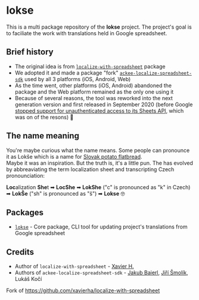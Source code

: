 # lokse

This is a multi package repository of the **lokse** project. The project's goal is to faciliate the work with translations held in Google spreadsheet. 

## Brief history
* The original idea is from [`localize-with-spreadsheet`](https://github.com/xavierha/localize-with-spreadsheet) package 
* We adopted it and made a package "fork" [`ackee-localize-spreadsheet-sdk`](https://www.npmjs.com/package/ackee-localize-spreadsheet-sdk) used by all 3 platforms (iOS, Android, Web)
* As the time went, other platforms (iOS, Android) abandoned the package and the Web platform remained as the only one using it
* Because of several reasons, the tool was reworked into the next generation version and first released in September 2020 (before Google [stopped support for unauthenticated access to its Sheets API](https://cloud.google.com/blog/products/g-suite/migrate-your-apps-use-latest-sheets-api), which was on of the resons) 🚀

## The name meaning
You're maybe curious what the name means. Some people can pronounce it as Lokše which is a name for [Slovak potato flatbread](https://www.google.com/search?q=lok%C5%A1e+recipe&oq=lok%C5%A1e+recipe&aqs=chrome..69i57j0l7.2201j0j7&sourceid=chrome&ie=UTF-8).  
Maybe it was an inspiration. But the truth is, it's a little pun. The has evolved by abbreaviating the term localization sheet and transcripting Czech pronounciation:

**Loc**alization **She**t ➡ **LocShe** ➡ **LokShe** ("c" is pronounced as "k" in Czech) ➡ **LokŠe** ("sh" is pronounced as "š") ➡ **Lokse** 🤓

## Packages

* [`lokse`](./packages/lokse) - Core package, CLI tool for updating project's translations from Google spreadsheet
	
## Credits

* Author of `localize-with-spreadsheet` - [Xavier H.](https://github.com/xvrh)
* Authors of `ackee-localize-spreadsheet-sdk` - [Jakub Baierl](https://github.com/baierjak), [Jiří Šmolík](https://github.com/smoliji), Lukáš Kočí

Fork of <a href="https://github.com/xavierha/localize-with-spreadsheet" target="_blank">https://github.com/xavierha/localize-with-spreadsheet</a>